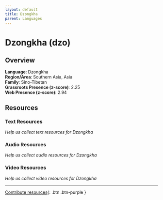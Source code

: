 ```yaml
---
layout: default
title: Dzongkha
parent: Languages
---
```


# Dzongkha (dzo)

## Overview

**Language**: Dzongkha  
**Region/Area**: Southern Asia, Asia  
**Family**: Sino-Tibetan  
**Grassroots Presence (z-score)**: 2.25  
**Web Presence (z-score)**: 2.94  

## Resources

### Text Resources
*Help us collect text resources for Dzongkha*

### Audio Resources
*Help us collect audio resources for Dzongkha*

### Video Resources
*Help us collect video resources for Dzongkha*

---

[Contribute resources](https://forms.office.com/e/1SfLJx3u1r){: .btn .btn-purple }
